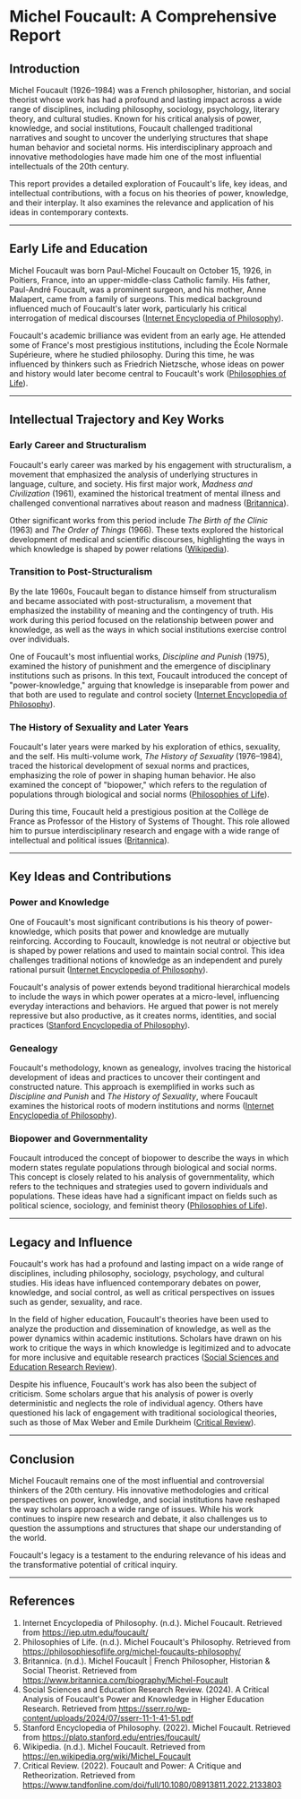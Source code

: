 # Michel Foucault: A Comprehensive Report

## Introduction

Michel Foucault (1926–1984) was a French philosopher, historian, and social theorist whose work has had a profound and lasting impact across a wide range of disciplines, including philosophy, sociology, psychology, literary theory, and cultural studies. Known for his critical analysis of power, knowledge, and social institutions, Foucault challenged traditional narratives and sought to uncover the underlying structures that shape human behavior and societal norms. His interdisciplinary approach and innovative methodologies have made him one of the most influential intellectuals of the 20th century.

This report provides a detailed exploration of Foucault's life, key ideas, and intellectual contributions, with a focus on his theories of power, knowledge, and their interplay. It also examines the relevance and application of his ideas in contemporary contexts.

---

## Early Life and Education

Michel Foucault was born Paul-Michel Foucault on October 15, 1926, in Poitiers, France, into an upper-middle-class Catholic family. His father, Paul-André Foucault, was a prominent surgeon, and his mother, Anne Malapert, came from a family of surgeons. This medical background influenced much of Foucault's later work, particularly his critical interrogation of medical discourses ([Internet Encyclopedia of Philosophy](https://iep.utm.edu/foucault/)).

Foucault's academic brilliance was evident from an early age. He attended some of France's most prestigious institutions, including the École Normale Supérieure, where he studied philosophy. During this time, he was influenced by thinkers such as Friedrich Nietzsche, whose ideas on power and history would later become central to Foucault's work ([Philosophies of Life](https://philosophiesoflife.org/michel-foucaults-philosophy/)).

---

## Intellectual Trajectory and Key Works

### Early Career and Structuralism

Foucault's early career was marked by his engagement with structuralism, a movement that emphasized the analysis of underlying structures in language, culture, and society. His first major work, *Madness and Civilization* (1961), examined the historical treatment of mental illness and challenged conventional narratives about reason and madness ([Britannica](https://www.britannica.com/biography/Michel-Foucault)).

Other significant works from this period include *The Birth of the Clinic* (1963) and *The Order of Things* (1966). These texts explored the historical development of medical and scientific discourses, highlighting the ways in which knowledge is shaped by power relations ([Wikipedia](https://en.wikipedia.org/wiki/Michel_Foucault)).

### Transition to Post-Structuralism

By the late 1960s, Foucault began to distance himself from structuralism and became associated with post-structuralism, a movement that emphasized the instability of meaning and the contingency of truth. His work during this period focused on the relationship between power and knowledge, as well as the ways in which social institutions exercise control over individuals.

One of Foucault's most influential works, *Discipline and Punish* (1975), examined the history of punishment and the emergence of disciplinary institutions such as prisons. In this text, Foucault introduced the concept of "power-knowledge," arguing that knowledge is inseparable from power and that both are used to regulate and control society ([Internet Encyclopedia of Philosophy](https://iep.utm.edu/foucault/)).

### The History of Sexuality and Later Years

Foucault's later years were marked by his exploration of ethics, sexuality, and the self. His multi-volume work, *The History of Sexuality* (1976–1984), traced the historical development of sexual norms and practices, emphasizing the role of power in shaping human behavior. He also examined the concept of "biopower," which refers to the regulation of populations through biological and social norms ([Philosophies of Life](https://philosophiesoflife.org/michel-foucaults-philosophy/)).

During this time, Foucault held a prestigious position at the Collège de France as Professor of the History of Systems of Thought. This role allowed him to pursue interdisciplinary research and engage with a wide range of intellectual and political issues ([Britannica](https://www.britannica.com/biography/Michel-Foucault)).

---

## Key Ideas and Contributions

### Power and Knowledge

One of Foucault's most significant contributions is his theory of power-knowledge, which posits that power and knowledge are mutually reinforcing. According to Foucault, knowledge is not neutral or objective but is shaped by power relations and used to maintain social control. This idea challenges traditional notions of knowledge as an independent and purely rational pursuit ([Internet Encyclopedia of Philosophy](https://iep.utm.edu/foucault/)).

Foucault's analysis of power extends beyond traditional hierarchical models to include the ways in which power operates at a micro-level, influencing everyday interactions and behaviors. He argued that power is not merely repressive but also productive, as it creates norms, identities, and social practices ([Stanford Encyclopedia of Philosophy](https://plato.stanford.edu/entries/foucault/)).

### Genealogy

Foucault's methodology, known as genealogy, involves tracing the historical development of ideas and practices to uncover their contingent and constructed nature. This approach is exemplified in works such as *Discipline and Punish* and *The History of Sexuality*, where Foucault examines the historical roots of modern institutions and norms ([Internet Encyclopedia of Philosophy](https://iep.utm.edu/foucault/)).

### Biopower and Governmentality

Foucault introduced the concept of biopower to describe the ways in which modern states regulate populations through biological and social norms. This concept is closely related to his analysis of governmentality, which refers to the techniques and strategies used to govern individuals and populations. These ideas have had a significant impact on fields such as political science, sociology, and feminist theory ([Philosophies of Life](https://philosophiesoflife.org/michel-foucaults-philosophy/)).

---

## Legacy and Influence

Foucault's work has had a profound and lasting impact on a wide range of disciplines, including philosophy, sociology, psychology, and cultural studies. His ideas have influenced contemporary debates on power, knowledge, and social control, as well as critical perspectives on issues such as gender, sexuality, and race.

In the field of higher education, Foucault's theories have been used to analyze the production and dissemination of knowledge, as well as the power dynamics within academic institutions. Scholars have drawn on his work to critique the ways in which knowledge is legitimized and to advocate for more inclusive and equitable research practices ([Social Sciences and Education Research Review](https://sserr.ro/wp-content/uploads/2024/07/sserr-11-1-41-51.pdf)).

Despite his influence, Foucault's work has also been the subject of criticism. Some scholars argue that his analysis of power is overly deterministic and neglects the role of individual agency. Others have questioned his lack of engagement with traditional sociological theories, such as those of Max Weber and Emile Durkheim ([Critical Review](https://www.tandfonline.com/doi/full/10.1080/08913811.2022.2133803)).

---

## Conclusion

Michel Foucault remains one of the most influential and controversial thinkers of the 20th century. His innovative methodologies and critical perspectives on power, knowledge, and social institutions have reshaped the way scholars approach a wide range of issues. While his work continues to inspire new research and debate, it also challenges us to question the assumptions and structures that shape our understanding of the world.

Foucault's legacy is a testament to the enduring relevance of his ideas and the transformative potential of critical inquiry.

---

## References

1. Internet Encyclopedia of Philosophy. (n.d.). Michel Foucault. Retrieved from https://iep.utm.edu/foucault/
2. Philosophies of Life. (n.d.). Michel Foucault's Philosophy. Retrieved from https://philosophiesoflife.org/michel-foucaults-philosophy/
3. Britannica. (n.d.). Michel Foucault | French Philosopher, Historian & Social Theorist. Retrieved from https://www.britannica.com/biography/Michel-Foucault
4. Social Sciences and Education Research Review. (2024). A Critical Analysis of Foucault's Power and Knowledge in Higher Education Research. Retrieved from https://sserr.ro/wp-content/uploads/2024/07/sserr-11-1-41-51.pdf
5. Stanford Encyclopedia of Philosophy. (2022). Michel Foucault. Retrieved from https://plato.stanford.edu/entries/foucault/
6. Wikipedia. (n.d.). Michel Foucault. Retrieved from https://en.wikipedia.org/wiki/Michel_Foucault
7. Critical Review. (2022). Foucault and Power: A Critique and Retheorization. Retrieved from https://www.tandfonline.com/doi/full/10.1080/08913811.2022.2133803